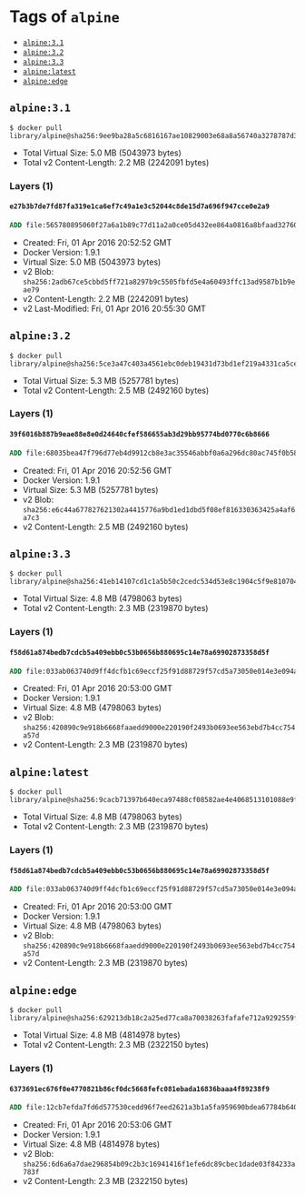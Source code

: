 <!-- THIS FILE IS GENERATED VIA '.template-helpers/generate-tag-details.pl' -->

# Tags of `alpine`

-	[`alpine:3.1`](#alpine31)
-	[`alpine:3.2`](#alpine32)
-	[`alpine:3.3`](#alpine33)
-	[`alpine:latest`](#alpinelatest)
-	[`alpine:edge`](#alpineedge)

## `alpine:3.1`

```console
$ docker pull library/alpine@sha256:9ee9ba28a5c6816167ae10829003e68a8a56740a3278787d37f3dcfb5dd0ac4b
```

-	Total Virtual Size: 5.0 MB (5043973 bytes)
-	Total v2 Content-Length: 2.2 MB (2242091 bytes)

### Layers (1)

#### `e27b3b7de7fd87fa319e1ca6ef7c49a1e3c52044c8de15d7a696f947cce0e2a9`

```dockerfile
ADD file:565780895060f27a6a1b89c77d11a2a0ce05d432ee864a0816a8bfaad3276017 in /
```

-	Created: Fri, 01 Apr 2016 20:52:52 GMT
-	Docker Version: 1.9.1
-	Virtual Size: 5.0 MB (5043973 bytes)
-	v2 Blob: `sha256:2adb67ce5cbbd5ff721a8297b9c5505fbfd5e4a60493ffc13ad9587b1b9eae79`
-	v2 Content-Length: 2.2 MB (2242091 bytes)
-	v2 Last-Modified: Fri, 01 Apr 2016 20:55:30 GMT

## `alpine:3.2`

```console
$ docker pull library/alpine@sha256:5ce3a47c403a4561ebc0deb19431d73bd1ef219a4331ca5ce03348092fc98657
```

-	Total Virtual Size: 5.3 MB (5257781 bytes)
-	Total v2 Content-Length: 2.5 MB (2492160 bytes)

### Layers (1)

#### `39f6016b887b9eae88e8e0d24640cfef586655ab3d29bb95774bd0770c6b8666`

```dockerfile
ADD file:68035bea47f796d77eb4d9912cb8e3ac35546abbf0a6a296dc80ac745f0b581e in /
```

-	Created: Fri, 01 Apr 2016 20:52:56 GMT
-	Docker Version: 1.9.1
-	Virtual Size: 5.3 MB (5257781 bytes)
-	v2 Blob: `sha256:e6c44a677827621302a4415776a9bd1ed1dbd5f08ef816330363425a4af6a7c3`
-	v2 Content-Length: 2.5 MB (2492160 bytes)

## `alpine:3.3`

```console
$ docker pull library/alpine@sha256:41eb14107cd1c1a5b50c2cedc534d53e8c1904c5f9e81070426feb23b424b28e
```

-	Total Virtual Size: 4.8 MB (4798063 bytes)
-	Total v2 Content-Length: 2.3 MB (2319870 bytes)

### Layers (1)

#### `f58d61a874bedb7cdcb5a409ebb0c53b0656b880695c14e78a69902873358d5f`

```dockerfile
ADD file:033ab063740d9ff4dcfb1c69eccf25f91d88729f57cd5a73050e014e3e094aa0 in /
```

-	Created: Fri, 01 Apr 2016 20:53:00 GMT
-	Docker Version: 1.9.1
-	Virtual Size: 4.8 MB (4798063 bytes)
-	v2 Blob: `sha256:420890c9e918b6668faaedd9000e220190f2493b0693ee563ebd7b4cc754a57d`
-	v2 Content-Length: 2.3 MB (2319870 bytes)

## `alpine:latest`

```console
$ docker pull library/alpine@sha256:9cacb71397b640eca97488cf08582ae4e4068513101088e9f96c9814bfda95e0
```

-	Total Virtual Size: 4.8 MB (4798063 bytes)
-	Total v2 Content-Length: 2.3 MB (2319870 bytes)

### Layers (1)

#### `f58d61a874bedb7cdcb5a409ebb0c53b0656b880695c14e78a69902873358d5f`

```dockerfile
ADD file:033ab063740d9ff4dcfb1c69eccf25f91d88729f57cd5a73050e014e3e094aa0 in /
```

-	Created: Fri, 01 Apr 2016 20:53:00 GMT
-	Docker Version: 1.9.1
-	Virtual Size: 4.8 MB (4798063 bytes)
-	v2 Blob: `sha256:420890c9e918b6668faaedd9000e220190f2493b0693ee563ebd7b4cc754a57d`
-	v2 Content-Length: 2.3 MB (2319870 bytes)

## `alpine:edge`

```console
$ docker pull library/alpine@sha256:629213db18c2a25ed77ca8a70038263fafafe712a9292559fb853d48d3936c4e
```

-	Total Virtual Size: 4.8 MB (4814978 bytes)
-	Total v2 Content-Length: 2.3 MB (2322150 bytes)

### Layers (1)

#### `6373691ec676f0e4770821b86cf0dc5668fefc081ebada16836baaa4f89238f9`

```dockerfile
ADD file:12cb7efda7fd6d577530cedd96f7eed2621a3b1a5fa959690bdea67784b64046 in /
```

-	Created: Fri, 01 Apr 2016 20:53:06 GMT
-	Docker Version: 1.9.1
-	Virtual Size: 4.8 MB (4814978 bytes)
-	v2 Blob: `sha256:6d6a6a7dae296854b09c2b3c16941416f1efe6dc89cbec1dade03f84233a783f`
-	v2 Content-Length: 2.3 MB (2322150 bytes)
